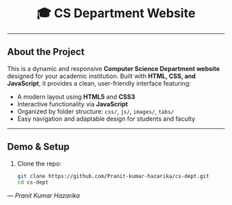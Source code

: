 <!-- PROJECT TITLE -->
<h1 align="center">🎓 CS Department Website</h1>

---

##  About the Project

This is a dynamic and responsive **Computer Science Department website** designed for your academic institution. Built with **HTML, CSS, and JavaScript**, it provides a clean, user-friendly interface featuring:

- A modern layout using **HTML5** and **CSS3**
- Interactive functionality via **JavaScript**
- Organized by folder structure: `css/`, `js/`, `images/`, `tabs/`
- Easy navigation and adaptable design for students and faculty

---

##  Demo & Setup

1. Clone the repo:

   ```bash
   git clone https://github.com/Pranit-kumar-hazarika/cs-dept.git
   cd cs-dept
   
*— Pranit Kumar Hazarika*
